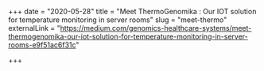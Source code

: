+++
date = "2020-05-28"
title = "Meet ThermoGenomika : Our IOT solution for temperature monitoring in server rooms"
slug = "meet-thermo"
externalLink = "https://medium.com/genomics-healthcare-systems/meet-thermogenomika-our-iot-solution-for-temperature-monitoring-in-server-rooms-e9f51ac6f31c"

+++